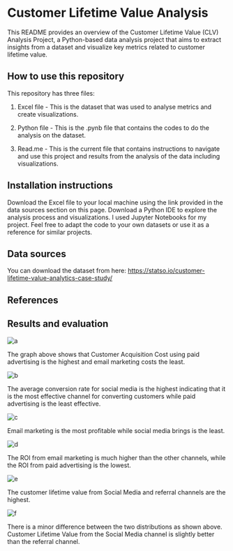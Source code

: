 
# Customer Lifetime Value Analysis

This README provides an overview of the Customer Lifetime Value (CLV) Analysis Project, a Python-based data analysis project that aims to extract insights from a dataset and visualize key metrics related to customer lifetime value.

## How to use this repository
This repository has three files:

1. Excel file - This is the dataset that was used to analyse metrics and create visualizations.

2. Python file - This is the .pynb file that contains the codes to do the analysis on the dataset.

3. Read.me - This is the current file that contains instructions to navigate and use this project and results from the analysis of the data including visualizations.


## Installation instructions

Download the Excel file to your local machine using the link provided in the data sources section on this page.
Download a Python IDE to explore the analysis process and visualizations. I used Jupyter Notebooks for my project.
Feel free to adapt the code to your own datasets or use it as a reference for similar projects.
## Data sources

You can download the dataset from here: https://statso.io/customer-lifetime-value-analytics-case-study/ 


## References



## Results and evaluation
 
![a](https://github.com/sumaiyamahmud/customer_lifetime_value_analysis/assets/113713705/46ace697-00c9-48ae-856a-b4793b28cbc3)

The graph above shows that Customer Acquisition Cost using paid advertising is the highest and email marketing costs the least.

![b](https://github.com/sumaiyamahmud/customer_lifetime_value_analysis/assets/113713705/60e16fc0-3f02-49e2-b0a1-df254c10d948)

The average conversion rate for social media is the highest indicating that it is the most effective channel for converting customers while paid advertising is the least effective.

![c](https://github.com/sumaiyamahmud/customer_lifetime_value_analysis/assets/113713705/a99b5895-c562-4493-8f13-e0fc89567d73)

Email marketing  is the most profitable while social media brings is the least.

![d](https://github.com/sumaiyamahmud/customer_lifetime_value_analysis/assets/113713705/fc925312-341d-4105-97df-a9ecb8d17149)

The ROI from email marketing is much higher than the other channels, while the ROI from paid advertising is the lowest.

![e](https://github.com/sumaiyamahmud/customer_lifetime_value_analysis/assets/113713705/70dda418-01c5-4d42-8b15-94e3be929281)

The customer lifetime value from Social Media and referral channels are the highest.

![f](https://github.com/sumaiyamahmud/customer_lifetime_value_analysis/assets/113713705/79565c2f-e17b-48f2-8ec9-25962fbda0c4)

There is a minor difference between the two distributions as shown above. Customer Lifetime Value from the Social Media channel is slightly better than the referral channel.
